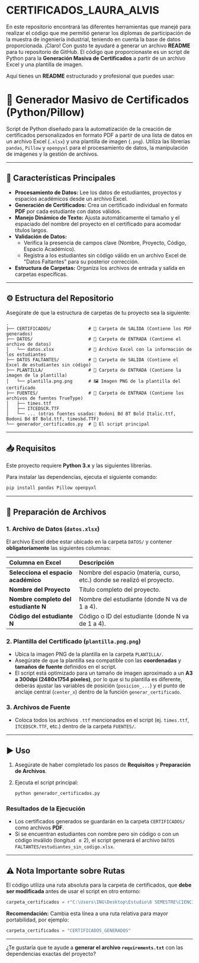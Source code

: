 # CERTIFICADOS_LAURA_ALVIS
En este repositorio encontrará las diferentes herramientas que manejé para realizar el código que me permitió generar los diplomas de participación de la muestra de ingeniería industrial, teniendo en cuenta la base de datos proporcionada.
¡Claro\! Con gusto te ayudaré a generar un archivo **README** para tu repositorio de GitHub. El código que proporcionaste es un script de Python para la **Generación Masiva de Certificados** a partir de un archivo Excel y una plantilla de imagen.

Aquí tienes un **README** estructurado y profesional que puedes usar:

# 📜 Generador Masivo de Certificados (Python/Pillow)

Script de Python diseñado para la automatización de la creación de certificados personalizados en formato PDF a partir de una lista de datos en un archivo Excel (`.xlsx`) y una plantilla de imagen (`.png`). Utiliza las librerías `pandas`, `Pillow` y `openpyxl` para el procesamiento de datos, la manipulación de imágenes y la gestión de archivos.

-----

## 🚀 Características Principales

  * **Procesamiento de Datos:** Lee los datos de estudiantes, proyectos y espacios académicos desde un archivo Excel.
  * **Generación de Certificados:** Crea un certificado individual en formato **PDF** por cada estudiante con datos válidos.
  * **Manejo Dinámico de Texto:** Ajusta automáticamente el tamaño y el espaciado del nombre del proyecto en el certificado para acomodar títulos largos.
  * **Validación de Datos:**
      * Verifica la presencia de campos clave (Nombre, Proyecto, Código, Espacio Académico).
      * Registra a los estudiantes sin código válido en un archivo Excel de "Datos Faltantes" para su posterior corrección.
  * **Estructura de Carpetas:** Organiza los archivos de entrada y salida en carpetas específicas.

-----

## ⚙️ Estructura del Repositorio

Asegúrate de que la estructura de carpetas de tu proyecto sea la siguiente:

```
.
├── CERTIFICADOS/              # 📁 Carpeta de SALIDA (Contiene los PDF generados)
├── DATOS/                     # 📁 Carpeta de ENTRADA (Contiene el archivo de datos)
│   └── datos.xlsx             # 📄 Archivo Excel con la información de los estudiantes
├── DATOS FALTANTES/           # 📁 Carpeta de SALIDA (Contiene el Excel de estudiantes sin código)
├── PLANTILLA/                 # 📁 Carpeta de ENTRADA (Contiene la imagen de la plantilla)
│   └── plantilla.png.png      # 🖼️ Imagen PNG de la plantilla del certificado
├── FUENTES/                   # 📁 Carpeta de ENTRADA (Contiene los archivos de fuentes TrueType)
│   ├── times.ttf
│   ├── ITCEDSCR.TTF
│   └── ... (otras fuentes usadas: Bodoni Bd BT Bold Italic.ttf, Bodoni Bd BT Bold.ttf, timesbd.TTF)
└── generador_certificados.py  # 🐍 El script principal
```

-----

## 📥 Requisitos

Este proyecto requiere **Python 3.x** y las siguientes librerías.

Para instalar las dependencias, ejecuta el siguiente comando:

```bash
pip install pandas Pillow openpyxl
```

-----

## 📝 Preparación de Archivos

### 1\. Archivo de Datos (`datos.xlsx`)

El archivo Excel debe estar ubicado en la carpeta `DATOS/` y contener **obligatoriamente** las siguientes columnas:

| Columna en Excel | Descripción |
| :--- | :--- |
| **Selecciona el espacio académico** | Nombre del espacio (materia, curso, etc.) donde se realizó el proyecto. |
| **Nombre del Proyecto** | Título completo del proyecto. |
| **Nombre completo del estudiante N** | Nombre del estudiante (donde N va de 1 a 4). |
| **Código del estudiante N** | Código o ID del estudiante (donde N va de 1 a 4). |

### 2\. Plantilla del Certificado (`plantilla.png.png`)

  * Ubica la imagen PNG de la plantilla en la carpeta `PLANTILLA/`.
  * Asegúrate de que la plantilla sea compatible con las **coordenadas** y **tamaños de fuente** definidos en el script.
  * El script está optimizado para un tamaño de imagen aproximado a un **A3 a 300dpi (2480x1754 píxeles)**, por lo que si tu plantilla es diferente, deberás ajustar las variables de posición (`posicion_...`) y el punto de anclaje central (`center_x`) dentro de la función `generar_certificado`.

### 3\. Archivos de Fuente

  * Coloca todos los archivos `.ttf` mencionados en el script (ej. `times.ttf`, `ITCEDSCR.TTF`, etc.) dentro de la carpeta `FUENTES/`.

-----

## ▶️ Uso

1.  Asegúrate de haber completado los pasos de **Requisitos** y **Preparación de Archivos**.

2.  Ejecuta el script principal:

    ```bash
    python generador_certificados.py
    ```

### Resultados de la Ejecución

  * Los certificados generados se guardarán en la carpeta `CERTIFICADOS/` como archivos **PDF**.
  * Si se encuentran estudiantes con nombre pero sin código o con un código inválido (longitud $\le 2$), el script generará el archivo `DATOS FALTANTES/estudiantes_sin_codigo.xlsx`.

-----

## ⚠️ Nota Importante sobre Rutas

El código utiliza una ruta absoluta para la carpeta de certificados, que **debe ser modificada** antes de usar el script en otro entorno:

```python
carpeta_certificados = r"C:\Users\ING\Desktop\Estudio\6 SEMESTRE\CIENCIA DE DATOS\3ER CORTE\CERTIFICADOS" # ¡CAMBIAR ESTA RUTA!
```

**Recomendación:** Cambia esta línea a una ruta relativa para mayor portabilidad, por ejemplo:

```python
carpeta_certificados = "CERTIFICADOS_GENERADOS"
```

-----

¿Te gustaría que te ayude a **generar el archivo `requirements.txt`** con las dependencias exactas del proyecto?
